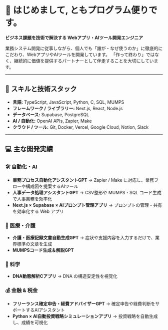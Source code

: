# 👋 はじめまして, ともプログラム便りです。

**ビジネス課題を技術で解決する Webアプリ・AIツール開発エンジニア**

業務システム開発に従事しながら、個人でも「誰が・なぜ使うのか」に徹底的にこだわり、WebアプリやAIツールを開発しています。
「作って終わり」ではなく、継続的に価値を提供するパートナーとして伴走することを大切にしています。

---

## 🔧 スキルと技術スタック

* **言語:** TypeScript, JavaScript, Python, C, SQL, MUMPS
* **フレームワーク / ライブラリー:** Next.js, React, Node.js
* **データベース:** Supabase, PostgreSQL
* **AI / 自動化:** OpenAI APIs, Zapier, Make
* **クラウド / ツール:** Git, Docker, Vercel, Google Cloud, Notion, Slack

---

## 💻 主な開発実績

### 🛠 自動化・AI

* **業務プロセス自動化アシスタントGPT**
  → Zapier / Make に対応し、業務フローや構成図を提案するAIツール
* **人事データ処理アシスタントGPT**
  → CSV整形や MUMPS・SQL コード生成で人事業務を効率化
* **Next.js × Supabase × AIプロンプト管理アプリ**
  → プロンプトの管理・共有を効率化する Web アプリ

### 🏥 医療・介護

* **介護・医療記録文書自動生成GPT**
  → 症状や支援内容を入力するだけで、業界標準の文章を生成
* **MUMPSコード生成＆解説GPT**

### 🔬 科学

* **DNA動態解析Cアプリ**
  → DNA の構造安定性を視覚化

### 💰 金融 & 税金

* **フリーランス確定申告・経費アドバイザーGPT**
  → 確定申告や経費判断をサポートするAIアシスタント
* **Python × AI自動投資戦略シミュレーションアプリ**
  → 投資戦略を自動生成し、成績を可視化
